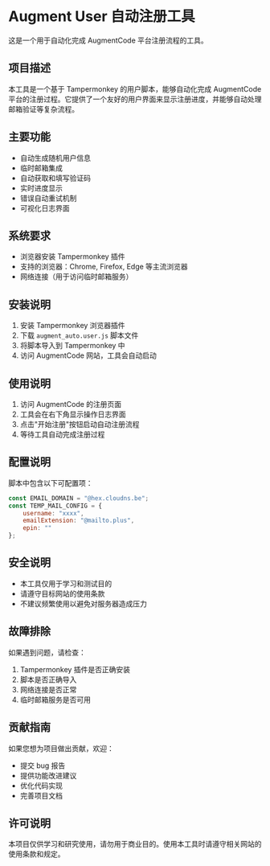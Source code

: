 # Augment User 自动注册工具

这是一个用于自动化完成 AugmentCode 平台注册流程的工具。

## 项目描述

本工具是一个基于 Tampermonkey 的用户脚本，能够自动化完成 AugmentCode 平台的注册过程。它提供了一个友好的用户界面来显示注册进度，并能够自动处理邮箱验证等复杂流程。

## 主要功能

- 自动生成随机用户信息
- 临时邮箱集成
- 自动获取和填写验证码
- 实时进度显示
- 错误自动重试机制
- 可视化日志界面

## 系统要求

- 浏览器安装 Tampermonkey 插件
- 支持的浏览器：Chrome, Firefox, Edge 等主流浏览器
- 网络连接（用于访问临时邮箱服务）

## 安装说明

1. 安装 Tampermonkey 浏览器插件
2. 下载 `augment_auto.user.js` 脚本文件
3. 将脚本导入到 Tampermonkey 中
4. 访问 AugmentCode 网站，工具会自动启动

## 使用说明

1. 访问 AugmentCode 的注册页面
2. 工具会在右下角显示操作日志界面
3. 点击"开始注册"按钮启动自动注册流程
4. 等待工具自动完成注册过程

## 配置说明

脚本中包含以下可配置项：

```javascript
const EMAIL_DOMAIN = "@hex.cloudns.be";
const TEMP_MAIL_CONFIG = {
    username: "xxxx",
    emailExtension: "@mailto.plus",
    epin: ""
};
```

## 安全说明

- 本工具仅用于学习和测试目的
- 请遵守目标网站的使用条款
- 不建议频繁使用以避免对服务器造成压力

## 故障排除

如果遇到问题，请检查：

1. Tampermonkey 插件是否正确安装
2. 脚本是否正确导入
3. 网络连接是否正常
4. 临时邮箱服务是否可用

## 贡献指南

如果您想为项目做出贡献，欢迎：

- 提交 bug 报告
- 提供功能改进建议
- 优化代码实现
- 完善项目文档

## 许可说明

本项目仅供学习和研究使用，请勿用于商业目的。使用本工具时请遵守相关网站的使用条款和规定。
